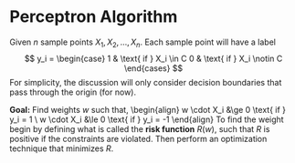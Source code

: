 # Perceptron Algorithm

Given $n$ sample points $X_1, X_2, \dots, X_n$. Each sample point will have a label
$$
y_i = \begin{case}
1 & \text{ if } X_i \in C
0 & \text{ if } X_i \notin C
\end{cases}
$$
For simplicity, the discussion will only consider decision boundaries that pass 
through the origin (for now).

**Goal:** Find weights $w$ such that,
\begin{align}
w \cdot X_i &\ge 0 \text{ if } y_i = 1 \\
w \cdot X_i &\le 0 \text{ if } y_i = -1
\end{align}
To find the weight begin by defining what is called the __risk function__
$R(w)$, such that $R$ is positive if the constraints are violated. Then
perform an optimization technique that minimizes $R$.

